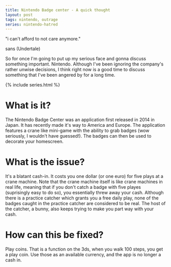 ```yaml
---
title: Nintendo Badge center - A quick thought
layout: post
tags: nintendo, outrage
series: nintendo-hatred
---
```


"i can't afford to not care anymore."

sans (Undertale)

So for once I'm going to put up my serious face and gonna discuss something important. Nintendo. Although I've been ignoring the company's rather unwise decisions, I think right now is a good time to discuss something that I've been angered by for a long time.

{% include series.html %}

What is it?
====
The Nintendo Badge Center was an application first released in 2014 in Japan. It has recently made it's way to America and Europe. The application features a crane like mini-game with the ability to grab badges (wow seriously, I wouldn't have guessed!). The badges can then be used to decorate your homescreen.

What is the issue?
====
It's a blatant cash-in. It costs you one dollar (or one euro) for five plays at a crane machine. Note that the crane machine itself is like crane machines in real life, meaning that if you don't catch a badge with five playes (suprisingly easy to do so), you essentially threw away your cash. Although there is a practice catcher which grants you a free daily play, none of the badges caught in the practice catcher are considered to be real. The host of the catcher, a bunny, also keeps trying to make you part way with your cash.

How can this be fixed?
====
Play coins. That is a function on the 3ds, when you walk 100 steps, you get a play coin. Use those as an available currency, and the app is no longer a cash in.
